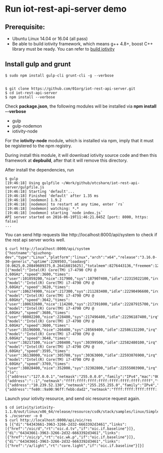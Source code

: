 # Run iot-rest-api-server demo
## Prerequisite:
* Ubuntu Linux 14.04 or 16.04 (all pass)
* Be able to build iotivity framework, which means g++ 4.8+, boost C++ library
must be ready.
You can refer to [build iotivity](https://github.com/qiuzhong/misc-notes/blob/master/iot/iotivity/01-iotivity_intro.md)

## Install gulp and grunt
```
$ sudo npm install gulp-cli grunt-cli -g --verbose
```

##
```
$ git clone https://github.com/01org/iot-rest-api-server.git
$ cd iot-rest-api-server
$ npm install --verbose
```

Check **package.json**, the following modules will be installed via **npm install --verbose**
* gulp
* gulp-nodemon
* iotivity-node

For the **iotivity-node** module, which is installed via npm, imply that it must
be registered to the npm registry.

During install this module, it will download iotivity source code and then this
framework at **depbuild**, after that it will remove this directory.

After install the dependencies, run
```
$ gulp
[19:46:18] Using gulpfile ~/Work/github/otcshare/iot-rest-api-server/gulpfile.js
[19:46:18] Starting 'default'...
[19:46:18] Finished 'default' after 1.35 ms
[19:46:18] [nodemon] 1.9.2
[19:46:18] [nodemon] to restart at any time, enter `rs`
[19:46:18] [nodemon] watching: *.*
[19:46:18] [nodemon] starting `node index.js`
API server started on 2016-06-19T11:46:21.045Z [port: 8000, https: false]
...
```

You can send http requests like http://localhost:8000/api/system to check if the rest api server works well.
```
$ curl http://localhost:8000/api/system
{"hostname":"qiuzhong-dev","type":"Linux","platform":"linux","arch":"x64","release":"3.16.0-30-generic","uptime":2269503,"loadavg":[0.0625,0.20849609375,0.26416015625],"totalmem":8276443136,"freemem":1247506432,"cpus":[{"model":"Intel(R) Core(TM) i7-4790 CPU @ 3.60GHz","speed":3600,"times":{"user":101059200,"nice":317900,"sys":187907400,"idle":22315022100,"irq":0}},{"model":"Intel(R) Core(TM) i7-4790 CPU @ 3.60GHz","speed":3620,"times":{"user":106274900,"nice":217300,"sys":211283400,"idle":22290496600,"irq":0}},{"model":"Intel(R) Core(TM) i7-4790 CPU @ 3.60GHz","speed":3642,"times":{"user":100632600,"nice":114200,"sys":217391000,"idle":22287915700,"irq":400}},{"model":"Intel(R) Core(TM) i7-4790 CPU @ 3.60GHz","speed":3686,"times":{"user":98002200,"nice":228400,"sys":217496400,"idle":22296187400,"irq":0}},{"model":"Intel(R) Core(TM) i7-4790 CPU @ 3.60GHz","speed":3600,"times":{"user":35196000,"nice":266400,"sys":28569400,"idle":22586132200,"irq":0}},{"model":"Intel(R) Core(TM) i7-4790 CPU @ 3.60GHz","speed":3648,"times":{"user":38217100,"nice":208400,"sys":30399500,"idle":22582480100,"irq":0}},{"model":"Intel(R) Core(TM) i7-4790 CPU @ 3.60GHz","speed":3595,"times":{"user":36138000,"nice":305700,"sys":30363000,"idle":22593076900,"irq":0}},{"model":"Intel(R) Core(TM) i7-4790 CPU @ 3.60GHz","speed":3769,"times":{"user":38028400,"nice":352000,"sys":32302800,"idle":22555003900,"irq":0}}],"networkinterfaces":{"lo":[{"address":"127.0.0.1","netmask":"255.0.0.0","family":"IPv4","mac":"00:00:00:00:00:00","internal":true},{"address":"::1","netmask":"ffff:ffff:ffff:ffff:ffff:ffff:ffff:ffff","family":"IPv6","mac":"00:00:00:00:00:00","scopeid":0,"internal":true}],"eth0":[{"address":"10.239.52.130","netmask":"255.255.255.0","family":"IPv4","mac":"98:90:96:bb:da:d2","internal":false},{"address":"fe80::9a90:96ff:febb:dad2","netmask":"ffff:ffff:ffff:ffff::","family":"IPv6","mac":"98:90:96:bb:da:d2","scopeid":2,"internal":false}]}}
```

Launch your iotivity resource, and send oic resource request again.
```
$ cd iotivity/iotivity-1.1.0/out/linux/x86_64/release/resource/csdk/stack/samples/linux/SimpleClientServer
$ ./ocserver -o 0
$ curl http://localhost:8000/api/oic/res
$ [{"di":"64343661-3963-3266-2d32-6663392d3461","links":[{"href":"/oic/d","rt":"oic.d.tv","if":"oic.if.baseline"}]},{"di":"64343661-3963-3266-2d32-6663392d3461","links":[{"href":"/oic/p","rt":"oic.wk.p","if":"oic.if.baseline"}]},{"di":"64343661-3963-3266-2d32-6663392d3461","links":[{"href":"/a/light","rt":"core.light","if":"oic.if.baseline"}]}]
```
